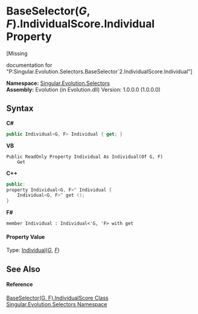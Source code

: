 # BaseSelector(*G*, *F*).IndividualScore.Individual Property 
 

\[Missing <summary> documentation for "P:Singular.Evolution.Selectors.BaseSelector`2.IndividualScore.Individual"\]

**Namespace:**&nbsp;<a href="8320b82a-6d2b-3b02-4fba-371d18ff3e24">Singular.Evolution.Selectors</a><br />**Assembly:**&nbsp;Evolution (in Evolution.dll) Version: 1.0.0.0 (1.0.0.0)

## Syntax

**C#**<br />
``` C#
public Individual<G, F> Individual { get; }
```

**VB**<br />
``` VB
Public ReadOnly Property Individual As Individual(Of G, F)
	Get
```

**C++**<br />
``` C++
public:
property Individual<G, F>^ Individual {
	Individual<G, F>^ get ();
}
```

**F#**<br />
``` F#
member Individual : Individual<'G, 'F> with get

```


#### Property Value
Type: <a href="afb26626-7779-18a2-0296-c5579e7867df">Individual</a>(<a href="b07f8aa3-7d64-f29a-64c9-092c29e89b7e">*G*</a>, <a href="b07f8aa3-7d64-f29a-64c9-092c29e89b7e">*F*</a>)

## See Also


#### Reference
<a href="4f6ed530-2c3e-1357-cde8-bdb2bd506b23">BaseSelector(G, F).IndividualScore Class</a><br /><a href="8320b82a-6d2b-3b02-4fba-371d18ff3e24">Singular.Evolution.Selectors Namespace</a><br />